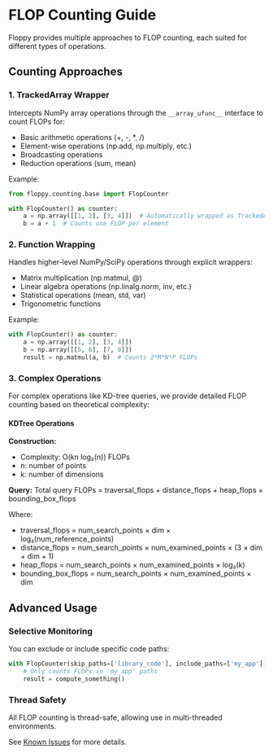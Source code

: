 # FLOP Counting Guide

Floppy provides multiple approaches to FLOP counting, each suited for different types of operations.

## Counting Approaches

### 1. TrackedArray Wrapper

Intercepts NumPy array operations through the `__array_ufunc__` interface to count FLOPs for:

- Basic arithmetic operations (+, -, *, /)
- Element-wise operations (np.add, np.multiply, etc.)
- Broadcasting operations
- Reduction operations (sum, mean)

Example:

```python
from floppy.counting.base import FlopCounter

with FlopCounter() as counter:
    a = np.array([[1, 2], [3, 4]])  # Automatically wrapped as TrackedArray
    b = a + 1  # Counts one FLOP per element
```

### 2. Function Wrapping

Handles higher-level NumPy/SciPy operations through explicit wrappers:

- Matrix multiplication (np.matmul, @)
- Linear algebra operations (np.linalg.norm, inv, etc.)
- Statistical operations (mean, std, var)
- Trigonometric functions

Example:

```python
with FlopCounter() as counter:
    a = np.array([[1, 2], [3, 4]])
    b = np.array([[5, 6], [7, 8]])
    result = np.matmul(a, b)  # Counts 2*M*N*P FLOPs
```

### 3. Complex Operations

For complex operations like KD-tree queries, we provide detailed FLOP counting based on theoretical complexity:

#### KDTree Operations

**Construction:**

- Complexity: O(kn log₂(n)) FLOPs
- n: number of points
- k: number of dimensions

**Query:**
Total query FLOPs = traversal_flops + distance_flops + heap_flops + bounding_box_flops

Where:

- traversal_flops = num_search_points × dim × log₂(num_reference_points)
- distance_flops = num_search_points × num_examined_points × (3 × dim + dim + 1)
- heap_flops = num_search_points × num_examined_points × log₂(k)
- bounding_box_flops = num_search_points × num_examined_points × dim

## Advanced Usage

### Selective Monitoring

You can exclude or include specific code paths:

```python
with FlopCounter(skip_paths=['library_code'], include_paths=['my_app']) as counter:
    # Only counts FLOPs in 'my_app' paths
    result = compute_something()
```

### Thread Safety

All FLOP counting is thread-safe, allowing use in multi-threaded environments.

See [Known Issues](../advanced_topics/known_issues.md) for more details.
